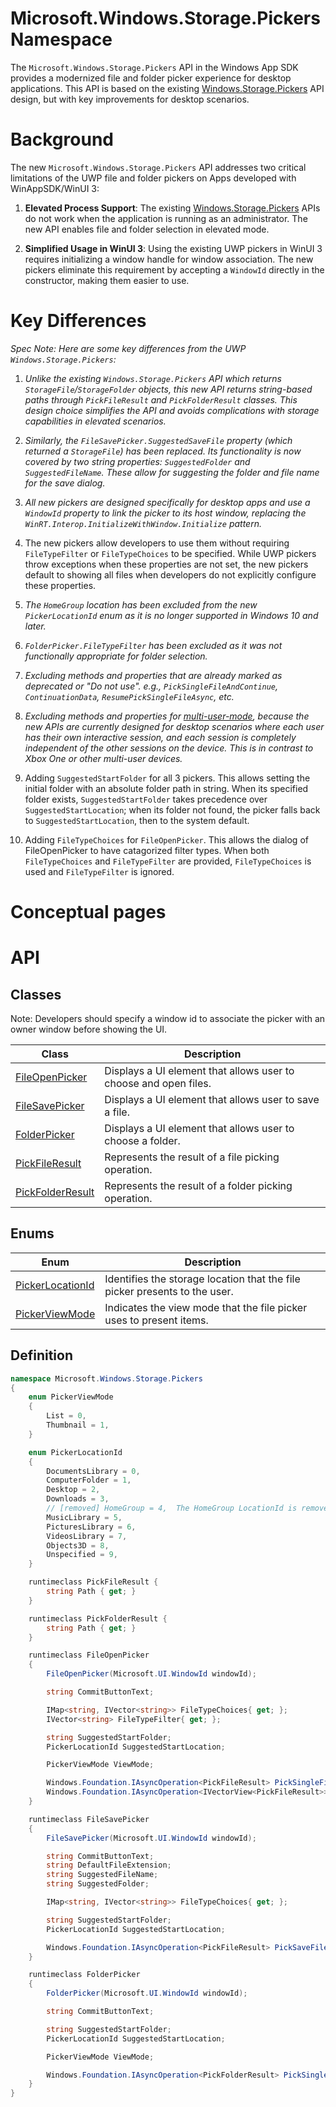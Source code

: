 Microsoft.Windows.Storage.Pickers Namespace
===

The `Microsoft.Windows.Storage.Pickers` API in the Windows App SDK provides a modernized file and 
folder picker experience for desktop applications. This API is based on the existing 
[Windows.Storage.Pickers](https://learn.microsoft.com/en-us/uwp/api/windows.storage.pickers) API 
design, but with key improvements for desktop scenarios.

# Background

The new `Microsoft.Windows.Storage.Pickers` API addresses two critical limitations of the UWP file 
and folder pickers on Apps developed with WinAppSDK/WinUI 3:

1. **Elevated Process Support**: The existing [Windows.Storage.Pickers](https://learn.microsoft.com/en-us/uwp/api/windows.storage.pickers) 
APIs do not work when the application is running as an administrator. The new API enables file and 
folder selection in elevated mode.

2. **Simplified Usage in WinUI 3**: Using the existing UWP pickers in WinUI 3 requires initializing 
a window handle for window association. The new pickers eliminate this requirement by accepting a 
`WindowId` directly in the constructor, making them easier to use.

# Key Differences
*Spec Note: Here are some key differences from the UWP `Windows.Storage.Pickers`:*
1. *Unlike the existing `Windows.Storage.Pickers` API which returns `StorageFile`/`StorageFolder` 
objects, this new API returns string-based paths through `PickFileResult` and `PickFolderResult` 
classes. This design choice simplifies the API and avoids complications with storage capabilities 
in elevated scenarios.*
1. *Similarly, the `FileSavePicker.SuggestedSaveFile` property (which returned a `StorageFile`) 
has been replaced. Its functionality is now covered by two string properties: `SuggestedFolder` and 
`SuggestedFileName`. These allow for suggesting the folder and file name for the save dialog.*
1. *All new pickers are designed specifically for desktop apps and use a `WindowId` property to 
link the picker to its host window, replacing the `WinRT.Interop.InitializeWithWindow.Initialize` 
pattern.*
1. The new pickers allow developers to use them without requiring `FileTypeFilter` or 
`FileTypeChoices` to be specified. While UWP pickers throw exceptions when these properties are not 
set, the new pickers default to showing all files when developers do not explicitly configure these 
properties.
1. *The `HomeGroup` location has been excluded from the new `PickerLocationId` enum as it is 
no longer supported in Windows 10 and later.*
1. *`FolderPicker.FileTypeFilter` has been excluded as it was not functionally appropriate for folder 
selection.*
1. *Excluding methods and properties that are already marked as deprecated or "Do not use". 
e.g., `PickSingleFileAndContinue`, `ContinuationData`, `ResumePickSingleFileAsync`, etc.*
1. *Excluding methods and properties for [multi-user-mode](https://learn.microsoft.com/en-us/previous-versions/windows/uwp/xbox-apps/multi-user-applications), 
because the new APIs are currently designed for desktop scenarios where each user has their own 
interactive session, and each session is completely independent of the other sessions on the device.
This is in contrast to Xbox One or other multi-user devices.*

1. Adding `SuggestedStartFolder` for all 3 pickers. This allows setting the initial folder with 
an absolute folder path in string. When its specified folder exists, `SuggestedStartFolder` 
takes precedence over `SuggestedStartLocation`; when its folder not found, the picker falls back 
to `SuggestedStartLocation`, then to the system default.

1. Adding `FileTypeChoices` for `FileOpenPicker`. This allows the dialog of FileOpenPicker to have 
catagorized filter types. When both `FileTypeChoices` and `FileTypeFilter` are provided, 
`FileTypeChoices` is used and `FileTypeFilter` is ignored.

# Conceptual pages

# API

## Classes

Note: Developers should specify a window id to associate the picker with an owner window before 
showing the UI.

| **Class**        | **Description** |
|------------------|-----------------|
| [FileOpenPicker](./FileOpenPicker.md)| Displays a UI element that allows user to choose and open files. |
| [FileSavePicker](./FileSavePicker.md)| Displays a UI element that allows user to save a file.    |
| [FolderPicker](./FolderPicker.md)    | Displays a UI element that allows user to choose a folder.|
| [PickFileResult](./PickFileResult.md)| Represents the result of a file picking operation.        |
| [PickFolderResult](./PickFolderResult.md) | Represents the result of a folder picking operation. |

## Enums

| **Enum** | **Description** |
|----------|-----------------|
|[PickerLocationId](PickerLocationId.md)| Identifies the storage location that the file picker presents to the user. |
|[PickerViewMode](PickerViewMode.md)    | Indicates the view mode that the file picker uses to present items.    |

## Definition

```C#
namespace Microsoft.Windows.Storage.Pickers
{
    enum PickerViewMode
    {
        List = 0,
        Thumbnail = 1,
    }

    enum PickerLocationId
    {
        DocumentsLibrary = 0,
        ComputerFolder = 1,
        Desktop = 2,
        Downloads = 3,
        // [removed] HomeGroup = 4,  The HomeGroup LocationId is removed from Windows 10, therefore we will not support it..
        MusicLibrary = 5,
        PicturesLibrary = 6,
        VideosLibrary = 7,
        Objects3D = 8,
        Unspecified = 9,
    }

    runtimeclass PickFileResult {
        string Path { get; }
    }

    runtimeclass PickFolderResult {
        string Path { get; }
    }

    runtimeclass FileOpenPicker
    {
        FileOpenPicker(Microsoft.UI.WindowId windowId);

        string CommitButtonText;

        IMap<string, IVector<string>> FileTypeChoices{ get; };
        IVector<string> FileTypeFilter{ get; };

        string SuggestedStartFolder;
        PickerLocationId SuggestedStartLocation;

        PickerViewMode ViewMode;

        Windows.Foundation.IAsyncOperation<PickFileResult> PickSingleFileAsync();
        Windows.Foundation.IAsyncOperation<IVectorView<PickFileResult>> PickMultipleFilesAsync();
    }

    runtimeclass FileSavePicker
    {
        FileSavePicker(Microsoft.UI.WindowId windowId);

        string CommitButtonText;
        string DefaultFileExtension;
        string SuggestedFileName;
        string SuggestedFolder;

        IMap<string, IVector<string>> FileTypeChoices{ get; };

        string SuggestedStartFolder;
        PickerLocationId SuggestedStartLocation;

        Windows.Foundation.IAsyncOperation<PickFileResult> PickSaveFileAsync();
    }

    runtimeclass FolderPicker
    {
        FolderPicker(Microsoft.UI.WindowId windowId);

        string CommitButtonText;

        string SuggestedStartFolder;
        PickerLocationId SuggestedStartLocation;

        PickerViewMode ViewMode;

        Windows.Foundation.IAsyncOperation<PickFolderResult> PickSingleFolderAsync();
    }
}
```

